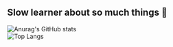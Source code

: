 ## Slow learner about so much things 🐌

![Anurag's GitHub stats](https://github-readme-stats.vercel.app/api?username=ArrozbR&show_icons=true&theme=radical) \
![Top Langs](https://github-readme-stats.vercel.app/api/top-langs/?username=ArrozbR&layout=compact&theme=radical)
